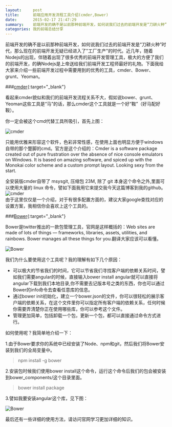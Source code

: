 ```yaml
---
layout:     post
title:      前端应用开发流程工具介绍(cmder,Bower)
date:       2015-02-17 21:47:29
summary:    前端开发的确不是以前那种前端开发，如何说我们过去的前端开发是“刀耕火种”时代，那么现在的前端开发无疑已经进入了"工厂生产"的时代。近几年，随着Nodejs的出现，伴随着出现了很多优秀的前端开发管理工具，极大的方便了我们的前端开发，的确Nodejs是上帝送给我们前端开发工程师最好的礼物。下面我给大家来介绍一些前端开发过程中需要用到的优秀的工具，cmder、Bower、grunt、Yeoman。
categories: 我的前端总结分享 
---
```

前端开发的确不是以前那种前端开发，如何说我们过去的前端开发是“刀耕火种”时代，那么现在的前端开发无疑已经进入了"工厂生产"的时代。近几年，随着Nodejs的出现，伴随着出现了很多优秀的前端开发管理工具，极大的方便了我们的前端开发，的确Nodejs是上帝送给我们前端开发工程师最好的礼物。下面我给大家来介绍一些前端开发过程中需要用到的优秀的工具，cmder、Bower、grunt、Yeoman。

###[cmder](http://bliker.github.io/cmder/){:target="_blank"}

看起来cmder貌似和我们的前端开发流程关系不大，假如说bower、grunt、Yeoman这些工具是“马”的话，那么cmder这个工具就是一个好“鞍”（好马配好鞍）。

你一定会被这个cmd代替工具所吸引，首先上图：

![cmder](http://tw93.github.io/images/main.jpg)

只能用优雅来形容这个软件，色彩非常性感，在使用上面也明显方便于windows自带的那个蹩脚的cmd。官方是这个介绍的：Cmder is a software package created out of pure frustration over the absence of nice console emulators on Windows. It is based on amazing software, and spiced up with the Monokai color scheme and a custom prompt layout. Looking sexy from the start.  

全安装版cmder自带了 msysgit, 压缩包 23M, 除了 git 本身这个命令之外,里面可以使用大量的 linux 命令，譬如下面我用它来提交我今天这篇博客到我的github。
![cmder](http://tw93.github.io/images/cmder1.jpg)  
由于这里仅仅是一个介绍，对于有很多配置方面的，建议大家google查找对应的设置方案，我相信你会喜欢上这个工具的。

###[Bower](http://bower.io/){:target="_blank"}

Bower是twitter推出的一款包管理工具，官网是这样概括的：Web sites are made of lots of things — frameworks, libraries, assets, utilities, and rainbows. Bower manages all these things for you.翻译大家应该可以看懂。

![Bower](http://tw93.github.io/images/bower1.jpg)

我们为什么要使用这个工具呢？我的理解有如下几个原因：

 - 可以极大的节省我们的时间，它可以节省我们寻找客户端的依赖关系时间，譬如我们需要angular的时候，直接输入bower install angular就可以直接将angular下载到我们本地目录,你不需要去记版本号之类的东西，你也可以通过Bower的info命令去查看任意库的信息。
 - 通过bower init初始化，建立一个bower.json的文件，你可以很轻松的展示客户端的依赖关系，在这个文件里你可以指定所有客户端的依赖关系，任何时候你需要弄清楚你正在使用哪些库，你可以参考这个文件。
 - 管理更加简单，包括卸载一个包，更新一个包，都可以直接通过命令方式进行。 




如何使用呢？我简单地介绍一下：

 1.由于Bower要求你的系统中已经安装了Node、npm和git，然后我们将Bower安装到我们的全局变量中。

<blockquote>npm install -g bower</blockquote>

 2.安装包时候我们使用bower install这个命令，运行这个命令后我们的包会被安装到bower_components/这个目录里面。  

<blockquote>bower install package </blockquote>

 3.譬如我要安装angular这个库，见下图：

![Bower](http://tw93.github.io/images/angular1.jpg)

最后还有一些详细的使用方法，请访问官网学习更加详细的知识。